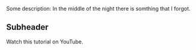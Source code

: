 Some description: In the middle of the night there is somthing that I forgot.

## Subheader

Watch this tutorial on YouTube.

